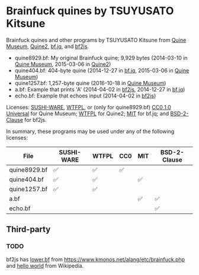 # Brainfuck quines by TSUYUSATO Kitsune

Brainfuck quines and other programs by TSUYUSATO Kitsune from [Quine Museum](https://github.com/makenowjust/quine),
[Quine2](https://github.com/makenowjust/quine2/tree/master), [bf.jq](https://github.com/MakeNowJust/bf.jq),
and [bf2js](https://github.com/makenowjust/bf2js).

- quine8929.bf: My original Brainfuck quine; 9,929 bytes
  (2014-03-10 in [Quine Museum](https://github.com/makenowjust/quine/blob/795ba3d5dbb7c4a7c44d2331801b7bcb52afc57d/quine.bf),
  2015-03-06 in [Quine2](https://github.com/makenowjust/quine2/blob/master/Brainf_uck/quine.bf))
- quine404.bf: 404-byte quine
  (2014-12-27 in [bf.jq](https://github.com/makenowjust/bf.jq/blob/master/bf/quine.bf),
  2015-03-06 in [Quine Museum](https://github.com/makenowjust/quine/blob/a9bed5e4e7f58a691d1881c5b133d2a40cc44144/quine.bf))
- quine1257.bf: 1,257-byte quine
  (2016-10-18 in [Quine Museum](https://github.com/makenowjust/quine/blob/9f567cab858ee33be1c70cd9a7fb02b89089f95a/quine.bf))
- a.bf: Example that prints 'A'
  (2014-04-02 in [bf2js](https://github.com/makenowjust/bf2js/blob/master/sample/a.bf),
  2014-12-27 in [bf.jq](https://github.com/makenowjust/bf.jq/blob/master/bf/a.bf))
- echo.bf: Example that echoes input
  (2014-04-02 in [bf2js](https://github.com/makenowjust/bf2js/blob/master/sample/echo.bf))

Licenses: [SUSHI-WARE](https://github.com/makenowjust/quine/blob/main/LICENSE.md),
[WTFPL](https://github.com/makenowjust/quine/blob/9f567cab858ee33be1c70cd9a7fb02b89089f95a/README.md#license),
or (only for quine8929.bf) [CC0 1.0 Universal](https://github.com/makenowjust/quine/blob/795ba3d5dbb7c4a7c44d2331801b7bcb52afc57d/README.md)
for Quine Museum; [WTFPL](https://github.com/makenowjust/quine2/blob/master/README.md)
for Quine2; [MIT](https://github.com/makenowjust/bf.jq/blob/master/README.md#license)
for bf.jq; and [BSD-2-Clause](https://github.com/makenowjust/bf2js/blob/master/LICENSE)
for bf2js.

In summary, these programs may be used under any of the following licenses:

| File         | SUSHI-WARE | WTFPL | CC0 | MIT | BSD-2-Clause |
| ------------ | ---------- | ----- | --- | --- | ------------ |
| quine8929.bf | ✅          | ✅     | ✅   |     |              |
| quine404.bf  | ✅          | ✅     |     | ✅   |              |
| quine1257.bf | ✅          | ✅     |     |     |              |
| a.bf         |            |       |     | ✅   | ✅            |
| echo.bf      |            |       |     |     | ✅            |

## Third-party

### TODO

bf2js has [lower.bf](https://github.com/makenowjust/bf2js/blob/master/sample/lower.bf)
from <https://www.kmonos.net/alang/etc/brainfuck.php> and [hello world](https://github.com/makenowjust/bf2js/blob/master/test/brainfuck_test.js)
from Wikipedia.
